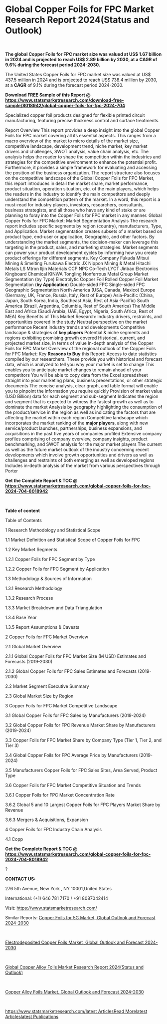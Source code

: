 <h1>Global Copper Foils for FPC Market Research Report 2024(Status and Outlook)</h1><br/><p><strong>The global Copper Foils for FPC market size was valued at US$ 1.67 billion in 2024 and is projected to reach US$ 2.89 billion by 2030, at a <strong>CAGR</strong> of 9.6% during the forecast period 2024-2030.</strong></p>
 
 
 
 <p>The United States Copper Foils for FPC market size was valued at US$ 437.5 million in 2024 and is projected to reach US$ 738.4 million by 2030, at a <strong>CAGR</strong> of 9.1% during the forecast period 2024-2030.</p>
 
 
 
 <p><strong>Download FREE Sample of this Report @ <a href="https://www.statsmarketresearch.com/download-free-sample/8018942/global-copper-foils-for-fpc-2024-704">https://www.statsmarketresearch.com/download-free-sample/8018942/global-copper-foils-for-fpc-2024-704</a></strong></p>
 
 
 
 <p>Specialized copper foil products designed for flexible printed circuit manufacturing, featuring precise thickness control and surface treatments.</p>
 
 
 
 <p>Report Overview This report provides a deep insight into the global Copper Foils for FPC market covering all its essential aspects. This ranges from a macro overview of the market to micro details of the market size, competitive landscape, development trend, niche market, key market drivers and challenges, SWOT analysis, value chain analysis, etc. The analysis helps the reader to shape the competition within the industries and strategies for the competitive environment to enhance the potential profit. Furthermore, it provides a simple framework for evaluating and accessing the position of the business organization. The report structure also focuses on the competitive landscape of the Global Copper Foils for FPC Market, this report introduces in detail the market share, market performance, product situation, operation situation, etc. of the main players, which helps the readers in the industry to identify the main competitors and deeply understand the competition pattern of the market. In a word, this report is a must-read for industry players, investors, researchers, consultants, business strategists, and all those who have any kind of stake or are planning to foray into the Copper Foils for FPC market in any manner. Global Copper Foils for FPC Market: Market Segmentation Analysis The research report includes specific segments by region (country), manufacturers, Type, and Application. Market segmentation creates subsets of a market based on product type, end-user or application, Geographic, and other factors. By understanding the market segments, the decision-maker can leverage this targeting in the product, sales, and marketing strategies. Market segments can power your product development cycles by informing how you create product offerings for different segments. Key Company Fukuda Mitsui Mining & Smelting Furukawa Electric JX Nippon Mining & Metal Hitachi Metals LS Mtron Iljin Materials CCP NPC Co-Tech LYCT Jinbao Electronics Kingboard Chemical KINWA Tongling Nonferrous Metal Group Market Segmentation (by Type) Electrolytic Copper Foil Rolled Copper Foil Market Segmentation (<strong>by Application</strong>) Double-sided FPC Single-sided FPC Geographic Segmentation North America (USA, Canada, Mexico) Europe (Germany, UK, France, Russia, Italy, Rest of Europe) Asia-Pacific (China, Japan, South Korea, India, Southeast Asia, Rest of Asia-Pacific) South America (Brazil, Argentina, Columbia, Rest of South America) The Middle East and Africa (Saudi Arabia, UAE, Egypt, Nigeria, South Africa, Rest of MEA) Key Benefits of This Market Research: Industry drivers, restraints, and opportunities covered in the study Neutral perspective on the market performance Recent industry trends and developments Competitive landscape & strategies of <strong>key players</strong> Potential & niche segments and regions exhibiting promising growth covered Historical, current, and projected market size, in terms of value In-depth analysis of the Copper Foils for FPC Market Overview of the regional outlook of the Copper Foils for FPC Market: Key <strong>Reasons to Buy</strong> this Report: Access to date statistics compiled by our researchers. These provide you with historical and forecast data, which is analyzed to tell you why your market is set to change This enables you to anticipate market changes to remain ahead of your competitors You will be able to copy data from the Excel spreadsheet straight into your marketing plans, business presentations, or other strategic documents The concise analysis, clear graph, and table format will enable you to pinpoint the information you require quickly Provision of market value (USD Billion) data for each segment and sub-segment Indicates the region and segment that is expected to witness the fastest growth as well as to dominate the market Analysis by geography highlighting the consumption of the product/service in the region as well as indicating the factors that are affecting the market within each region Competitive landscape which incorporates the market ranking of the <strong>major players</strong>, along with new service/product launches, partnerships, business expansions, and acquisitions in the past five years of companies profiled Extensive company profiles comprising of company overview, company insights, product benchmarking, and SWOT analysis for the major market players The current as well as the future market outlook of the industry concerning recent developments which involve growth opportunities and drivers as well as challenges and restraints of both emerging as well as developed regions Includes in-depth analysis of the market from various perspectives through Porter</p>
 
 
 
 <div><b>Get the Complete Report & TOC @ <a href="https://www.statsmarketresearch.com/global-copper-foils-for-fpc-2024-704-8018942">https://www.statsmarketresearch.com/global-copper-foils-for-fpc-2024-704-8018942</a></b></div>
 
 
 
 <p><br />
 
 <b>Table of content</b></p>
 
 
 
 <p>Table of Contents<br />
 
 1 Research Methodology and Statistical Scope<br />
 
 1.1 Market Definition and Statistical Scope of Copper Foils for FPC<br />
 
 1.2 Key Market Segments<br />
 
 1.2.1 Copper Foils for FPC Segment by Type<br />
 
 1.2.2 Copper Foils for FPC Segment by Application<br />
 
 1.3 Methodology & Sources of Information<br />
 
 1.3.1 Research Methodology<br />
 
 1.3.2 Research Process<br />
 
 1.3.3 Market Breakdown and Data Triangulation<br />
 
 1.3.4 Base Year<br />
 
 1.3.5 Report Assumptions & Caveats<br />
 
 2 Copper Foils for FPC Market Overview<br />
 
 2.1 Global Market Overview<br />
 
 2.1.1 Global Copper Foils for FPC Market Size (M USD) Estimates and Forecasts (2019-2030)<br />
 
 2.1.2 Global Copper Foils for FPC Sales Estimates and Forecasts (2019-2030)<br />
 
 2.2 Market Segment Executive Summary<br />
 
 2.3 Global Market Size by Region<br />
 
 3 Copper Foils for FPC Market Competitive Landscape<br />
 
 3.1 Global Copper Foils for FPC Sales by Manufacturers (2019-2024)<br />
 
 3.2 Global Copper Foils for FPC Revenue Market Share by Manufacturers (2019-2024)<br />
 
 3.3 Copper Foils for FPC Market Share by Company Type (Tier 1, Tier 2, and Tier 3)<br />
 
 3.4 Global Copper Foils for FPC Average Price by Manufacturers (2019-2024)<br />
 
 3.5 Manufacturers Copper Foils for FPC Sales Sites, Area Served, Product Type<br />
 
 3.6 Copper Foils for FPC Market Competitive Situation and Trends<br />
 
 3.6.1 Copper Foils for FPC Market Concentration Rate<br />
 
 3.6.2 Global 5 and 10 Largest Copper Foils for FPC Players Market Share by Revenue<br />
 
 3.6.3 Mergers & Acquisitions, Expansion<br />
 
 4 Copper Foils for FPC Industry Chain Analysis<br />
 
 4.1 Copp</p>
 
 
 
 <div><b>Get the Complete Report & TOC @ <a href="https://www.statsmarketresearch.com/global-copper-foils-for-fpc-2024-704-8018942">https://www.statsmarketresearch.com/global-copper-foils-for-fpc-2024-704-8018942</a></b></div>
 
 
 
 <p>? </p>
 
 
 
 <p><b>CONTACT US:</b><br />
 
 276 5th Avenue, New York , NY 10001,United States<br />
 
 International: (+1) 646 781 7170 / +91 8087042414<br />
 
 Visit: <a href="https://www.statsmarketresearch.com/">https://www.statsmarketresearch.com/</a><br />
 
 Similar Reports: <a href="https://www.statsmarketresearch.com/global-copper-foils-for-fpc-2024-704-8018942">Copper Foils for 5G Market, Global Outlook and Forecast 2024-2030</a><br />
 
 <br />
 
 <a href="https://www.statsmarketresearch.com/global-copper-foils-for-fpc-2024-704-8018942">Electrodeposited Copper Foils Market, Global Outlook and Forecast 2024-2030</a><br />
 
 <br />
 
 <a href="https://www.statsmarketresearch.com/global-copper-foils-for-fpc-2024-704-8018942">Global Copper Alloy Foils Market Research Report 2024(Status and Outlook)</a><br />
 
 <br />
 
 <a href="https://www.statsmarketresearch.com/global-copper-foils-for-fpc-2024-704-8018942">Copper Alloy Foils Market, Global Outlook and Forecast 2024-2030</a><br />
 
 <br />
 
 <a href="https://gyeongbokgung.com">https://www.statsmarketresearch.com/</a><a href="https://hallyeomaritime.com">latest Articles</a><a href="https://jingwansa.com">Read More</a><a href="https://nguoiviet.jp/">latest Articles</a><a href="https://www.intelmarketresearch.com/">latest Publications</a></p>